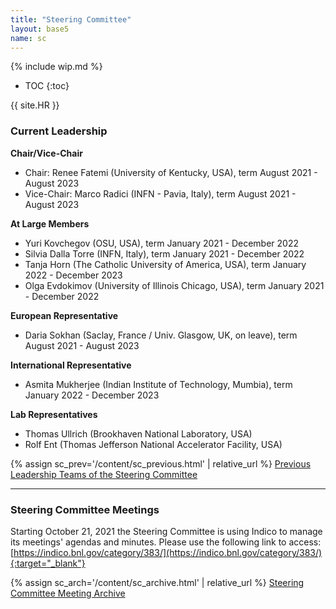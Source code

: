 ```yaml
---
title: "Steering Committee"
layout: base5
name: sc
---
```


{% include wip.md %}


* TOC
{:toc}

{{ site.HR }}

### Current Leadership

__Chair/Vice-Chair__
* Chair: Renee Fatemi (University of Kentucky, USA), term August 2021 - August 2023
* Vice-Chair: Marco Radici (INFN - Pavia, Italy), term August 2021 - August 2023

__At Large Members__
* Yuri Kovchegov (OSU, USA), term January 2021 - December 2022
* Silvia Dalla Torre (INFN, Italy), term January 2021 - December 2022
* Tanja Horn (The Catholic University of America, USA), term January 2022 - December 2023
* Olga Evdokimov (University of Illinois Chicago, USA), term January 2021 - December 2022

__European Representative__
* Daria Sokhan (Saclay, France / Univ. Glasgow, UK, on leave), term August 2021 - August 2023

__International Representative__
* Asmita Mukherjee (Indian Institute of Technology, Mumbia), term January 2022 - December 2023

__Lab Representatives__
* Thomas Ullrich (Brookhaven National Laboratory, USA)
* Rolf Ent (Thomas Jefferson National Accelerator Facility, USA)​

{% assign sc_prev='/content/sc_previous.html' | relative_url %}
<a href="{{ sc_prev }}">Previous Leadership Teams of the Steering Committee</a>

---

### Steering Committee Meetings

Starting October 21, 2021 the Steering Committee is using Indico
to manage its meetings' agendas and minutes. Please use the following
link to access:
[https://indico.bnl.gov/category/383/](https://indico.bnl.gov/category/383/){:target="_blank"}

{% assign sc_arch='/content/sc_archive.html' | relative_url %}
<a href="{{ sc_arch }}">Steering Committee Meeting Archive</a>